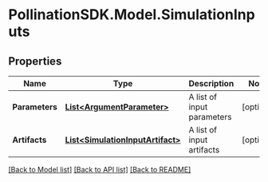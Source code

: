 
# PollinationSDK.Model.SimulationInputs

## Properties

Name | Type | Description | Notes
------------ | ------------- | ------------- | -------------
**Parameters** | [**List&lt;ArgumentParameter&gt;**](ArgumentParameter.md) | A list of input parameters | [optional] 
**Artifacts** | [**List&lt;SimulationInputArtifact&gt;**](SimulationInputArtifact.md) | A list of input artifacts | [optional] 

[[Back to Model list]](../README.md#documentation-for-models)
[[Back to API list]](../README.md#documentation-for-api-endpoints)
[[Back to README]](../README.md)

